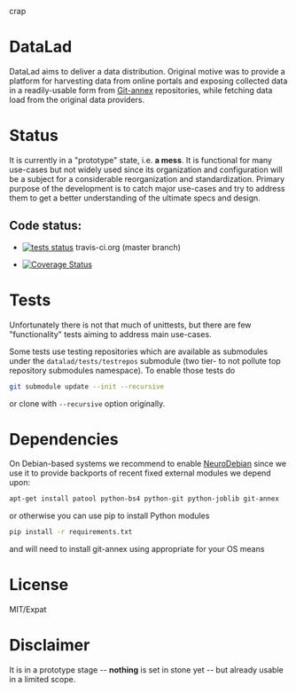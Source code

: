 crap

# DataLad

DataLad aims to deliver a data distribution.  Original motive was to provide
a platform for harvesting data from online portals and
exposing collected data in a readily-usable form from [Git-annex]
repositories, while fetching data load from the original data providers.

# Status

It is currently in a "prototype" state, i.e. **a mess**. It is functional for
many use-cases but not widely used since its organization and configuration will
be a subject for a considerable reorganization and standardization.  Primary
purpose of the development is to catch major use-cases and try to address them
to get a better understanding of the ultimate specs and design.

## Code status:

* [![tests status](https://secure.travis-ci.org/datalad/datalad.png?branch=master)](https://travis-ci.org/datalad/datalad) travis-ci.org (master branch)

* [![Coverage Status](https://coveralls.io/repos/datalad/datalad/badge.png?branch=master)](https://coveralls.io/r/datalad/datalad)


# Tests

Unfortunately there is not that much of unittests, but there are few
"functionality" tests aiming to address main use-cases.

Some tests use testing repositories which are available as submodules
under the `datalad/tests/testrepos` submodule (two tier- to not pollute
top repository submodules namespace).  To enable those tests do

```sh
git submodule update --init --recursive
```

or clone with `--recursive` option originally.

# Dependencies

On Debian-based systems we recommend to enable
[NeuroDebian](http://neuro.debian.net) since we use it to provide
backports of recent fixed external modules we depend upon:

```sh
apt-get install patool python-bs4 python-git python-joblib git-annex
```

or otherwise you can use pip to install Python modules

```sh
pip install -r requirements.txt
```

and will need to install git-annex using appropriate for your OS means

# License

MIT/Expat

# Disclaimer

It is in a prototype stage -- **nothing** is set in stone yet -- but
already usable in a limited scope.

[Git-annex]: http://git-annex.branchable.com
